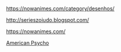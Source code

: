 https://nowanimes.com/category/desenhos/

http://serieszoiudo.blogspot.com/

https://nowanimes.com/


[American Psycho](https://drive.google.com/file/d/1097Fs88mAJy0JWbeNDT-UdGfKB-iqcv8/view)

